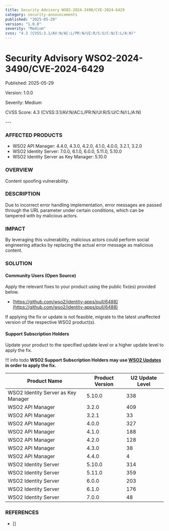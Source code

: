 ```yaml
---
title: Security Advisory WSO2-2024-3490/CVE-2024-6429
category: security-announcements
published: "2025-05-29" 
version: "1.0.0"
severity: "Medium"
cvss: "4.3 (CVSS:3.1/AV:N/AC:L/PR:N/UI:R/S:U/C:N/I:L/A:N)"
---
```


# Security Advisory WSO2-2024-3490/CVE-2024-6429

<p class="doc-info">Published: 2025-05-29</p> 
<p class="doc-info">Version: 1.0.0</p>
<p class="doc-info">Severity: Medium</p>
<p class="doc-info">CVSS Score: 4.3 (CVSS:3.1/AV:N/AC:L/PR:N/UI:R/S:U/C:N/I:L/A:N)</p>
---

### AFFECTED PRODUCTS
* WSO2 API Manager: 4.4.0, 4.3.0, 4.2.0, 4.1.0, 4.0.0, 3.2.1, 3.2.0
* WSO2 Identity Server: 7.0.0, 6.1.0, 6.0.0, 5.11.0, 5.10.0
* WSO2 Identity Server as Key Manager: 5.10.0


### OVERVIEW
Content spoofing vulnerability.


### DESCRIPTION
Due to incorrect error handling implementation, error messages are passed through the URL parameter under certain conditions, which can be tampered with by malicious actors.


### IMPACT
By leveraging this vulnerability, malicious actors could perform social engineering attacks by replacing the actual error message as malicious content.


### SOLUTION

#### Community Users (Open Source)
Apply the relevant fixes to your product using the public fix(es) provided below.

* [https://github.com/wso2/identity-apps/pull/6488](https://github.com/wso2/identity-apps/pull/6488)

If applying the fix or update is not feasible, migrate to the latest unaffected version of the respective WSO2 product(s).


#### Support Subscription Holders

Update your product to the specified update level or a higher update level to apply the fix.

!!! info todo
    **WSO2 Support Subscription Holders may use [WSO2 Updates](https://wso2.com/updates/) in order to apply the fix.**

| Product Name | Product Version | U2 Update Level |
|--------------------------------|-----------------|-------------------|
| WSO2 Identity Server as Key Manager | 5.10.0          | 338               |
| WSO2 API Manager               | 3.2.0           | 409               |
| WSO2 API Manager               | 3.2.1           | 33                |
| WSO2 API Manager               | 4.0.0           | 327               |
| WSO2 API Manager               | 4.1.0           | 188               |
| WSO2 API Manager               | 4.2.0           | 128               |
| WSO2 API Manager               | 4.3.0           | 38                |
| WSO2 API Manager               | 4.4.0           | 4                 |
| WSO2 Identity Server           | 5.10.0          | 314               |
| WSO2 Identity Server           | 5.11.0          | 359               |
| WSO2 Identity Server           | 6.0.0           | 203               |
| WSO2 Identity Server           | 6.1.0           | 176               |
| WSO2 Identity Server           | 7.0.0           | 48                |


### REFERENCES
* []

